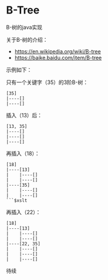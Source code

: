 # B-Tree
B-树的java实现

关于B-树的介绍：
- https://en.wikipedia.org/wiki/B-tree
- https://baike.baidu.com/item/B-tree


示例如下：

只有一个关键字（35）的3阶B-树：
```$xslt
[35]
|----[]
|----[]
```
插入（13）后：
```
[13, 35]
|----[]
|----[]
|----[]
```
再插入（18）：
```
[18]
|----[13]
|    |----[]
|    |----[]
|----[35]
|    |----[]
|    |----[]
```$xslt
```
再插入（22）：
```
[18]
|----[13]
|    |----[]
|    |----[]
|----[22, 35]
|    |----[]
|    |----[]
|    |----[]
```

待续
